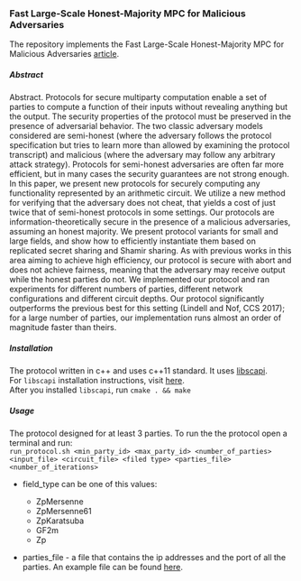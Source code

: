 ### Fast Large-Scale Honest-Majority MPC for Malicious Adversaries

The repository implements the Fast Large-Scale Honest-Majority MPC for Malicious Adversaries [article](https://eprint.iacr.org/2018/570.pdf).  

##### Abstract

Abstract. Protocols for secure multiparty computation enable a set of
parties to compute a function of their inputs without revealing anything
but the output. The security properties of the protocol must be preserved
in the presence of adversarial behavior. The two classic adversary
models considered are semi-honest (where the adversary follows the protocol
specification but tries to learn more than allowed by examining
the protocol transcript) and malicious (where the adversary may follow
any arbitrary attack strategy). Protocols for semi-honest adversaries are
often far more efficient, but in many cases the security guarantees are
not strong enough.
In this paper, we present new protocols for securely computing any functionality
represented by an arithmetic circuit. We utilize a new method
for verifying that the adversary does not cheat, that yields a cost of
just twice that of semi-honest protocols in some settings. Our protocols
are information-theoretically secure in the presence of a malicious adversaries,
assuming an honest majority. We present protocol variants for
small and large fields, and show how to efficiently instantiate them based
on replicated secret sharing and Shamir sharing. As with previous works
in this area aiming to achieve high efficiency, our protocol is secure with
abort and does not achieve fairness, meaning that the adversary may
receive output while the honest parties do not.
We implemented our protocol and ran experiments for different numbers
of parties, different network configurations and different circuit depths.
Our protocol significantly outperforms the previous best for this setting
(Lindell and Nof, CCS 2017); for a large number of parties, our implementation
runs almost an order of magnitude faster than theirs.




##### Installation

The protocol written in c++ and uses c++11 standard. It uses [libscapi](https://github.com/cryptobiu/libscapi).  
For `libscapi` installation instructions, visit [here](https://github.com/cryptobiu/libscapi/blob/master/build_scripts/INSTALL.md).  
After you installed `libscapi`, run `cmake . && make`

##### Usage

The protocol designed for at least 3 parties.
To run the the protocol open a terminal and run:  
`run_protocol.sh <min_party_id> <max_party_id> <number_of_parties> <input_file> <circuit_file> <filed type> <parties_file> <number_of_iterations>` 

* field_type can be one of this values:
    * ZpMersenne
    * ZpMersenne61
    * ZpKaratsuba
    * GF2m
    * Zp

* parties_file - a file that contains the ip addresses and the port of all the parties. An example file can be found [here](../master/Parties.txt).
    